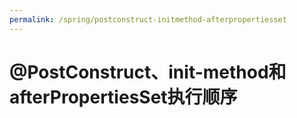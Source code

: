 ```yaml
---
permalink: /spring/postconstruct-initmethod-afterpropertiesset
---
```


# @PostConstruct、init-method和afterPropertiesSet执行顺序